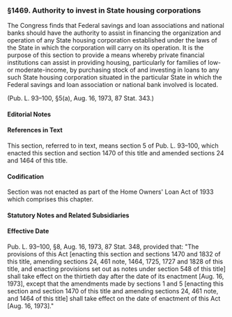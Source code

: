 ### §1469. Authority to invest in State housing corporations ###

The Congress finds that Federal savings and loan associations and national banks should have the authority to assist in financing the organization and operation of any State housing corporation established under the laws of the State in which the corporation will carry on its operation. It is the purpose of this section to provide a means whereby private financial institutions can assist in providing housing, particularly for families of low- or moderate-income, by purchasing stock of and investing in loans to any such State housing corporation situated in the particular State in which the Federal savings and loan association or national bank involved is located.

(Pub. L. 93–100, §5(a), Aug. 16, 1973, 87 Stat. 343.)

#### **Editorial Notes** ####

#### References in Text ####

This section, referred to in text, means section 5 of Pub. L. 93–100, which enacted this section and section 1470 of this title and amended sections 24 and 1464 of this title.

#### Codification ####

Section was not enacted as part of the Home Owners' Loan Act of 1933 which comprises this chapter.

#### **Statutory Notes and Related Subsidiaries** ####

#### Effective Date ####

Pub. L. 93–100, §8, Aug. 16, 1973, 87 Stat. 348, provided that: "The provisions of this Act [enacting this section and sections 1470 and 1832 of this title, amending sections 24, 461 note, 1464, 1725, 1727 and 1828 of this title, and enacting provisions set out as notes under section 548 of this title] shall take effect on the thirtieth day after the date of its enactment [Aug. 16, 1973], except that the amendments made by sections 1 and 5 [enacting this section and section 1470 of this title and amending sections 24, 461 note, and 1464 of this title] shall take effect on the date of enactment of this Act [Aug. 16, 1973]."